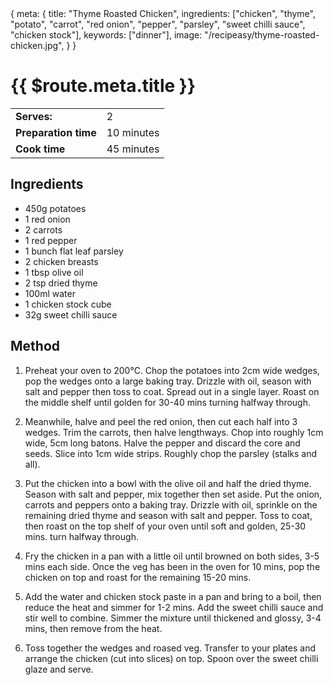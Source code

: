 <route>
{
  meta: {
    title: "Thyme Roasted Chicken",
    ingredients: ["chicken", "thyme", "potato", "carrot", "red onion", "pepper", "parsley", "sweet chilli sauce", "chicken stock"],
    keywords: ["dinner"],
    image: "/recipeasy/thyme-roasted-chicken.jpg",
  }
}
</route>

<RecipeLayout>

# {{ $route.meta.title }}

|                      |            |
| -------------------- | ---------- |
| **Serves:**          | 2          |
| **Preparation time** | 10 minutes |
| **Cook time**        | 45 minutes |

## Ingredients

- 450g potatoes
- 1 red onion
- 2 carrots
- 1 red pepper
- 1 bunch flat leaf parsley
- 2 chicken breasts
- 1 tbsp olive oil
- 2 tsp dried thyme
- 100ml water
- 1 chicken stock cube
- 32g sweet chilli sauce

## Method

1. Preheat your oven to 200°C. Chop the potatoes into 2cm wide wedges, pop the wedges onto a large baking tray. Drizzle with oil, season with salt and pepper then toss to coat. Spread out in a single layer. Roast on the middle shelf until golden for 30-40 mins turning halfway through.

2. Meanwhile, halve and peel the red onion, then cut each half into 3 wedges. Trim the carrots, then halve lengthways. Chop into roughly 1cm wide, 5cm long batons. Halve the pepper and discard the core and seeds. Slice into 1cm wide strips. Roughly chop the parsley (stalks and all).

3. Put the chicken into a bowl with the olive oil and half the dried thyme. Season with salt and pepper, mix together then set aside. Put the onion, carrots and peppers onto a baking tray. Drizzle with oil, sprinkle on the remaining dried thyme and season with salt and pepper. Toss to coat, then roast on the top shelf of your oven until soft and golden, 25-30 mins. turn halfway through.

4. Fry the chicken in a pan with a little oil until browned on both sides, 3-5 mins each side. Once the veg has been in the oven for 10 mins, pop the chicken on top and roast for the remaining 15-20 mins.

5. Add the water and chicken stock paste in a pan and bring to a boil, then reduce the heat and simmer for 1-2 mins. Add the sweet chilli sauce and stir well to combine. Simmer the mixture until thickened and glossy, 3-4 mins, then remove from the heat.

6. Toss together the wedges and roased veg. Transfer to your plates and arrange the chicken (cut into slices) on top. Spoon over the sweet chilli glaze and serve.

</RecipeLayout>
